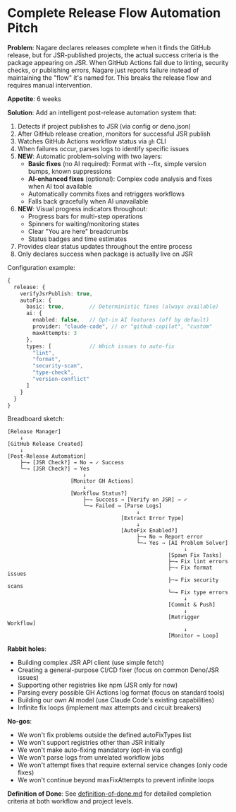 # Complete Release Flow Automation Pitch

**Problem**: Nagare declares releases complete when it finds the GitHub release, but for
JSR-published projects, the actual success criteria is the package appearing on JSR. When GitHub
Actions fail due to linting, security checks, or publishing errors, Nagare just reports failure
instead of maintaining the "flow" it's named for. This breaks the release flow and requires manual
intervention.

**Appetite**: 6 weeks

**Solution**: Add an intelligent post-release automation system that:

1. Detects if project publishes to JSR (via config or deno.json)
2. After GitHub release creation, monitors for successful JSR publish
3. Watches GitHub Actions workflow status via `gh` CLI
4. When failures occur, parses logs to identify specific issues
5. **NEW**: Automatic problem-solving with two layers:
   - **Basic fixes** (no AI required): Format with --fix, simple version bumps, known suppressions
   - **AI-enhanced fixes** (optional): Complex code analysis and fixes when AI tool available
   - Automatically commits fixes and retriggers workflows
   - Falls back gracefully when AI unavailable
6. **NEW**: Visual progress indicators throughout:
   - Progress bars for multi-step operations
   - Spinners for waiting/monitoring states
   - Clear "You are here" breadcrumbs
   - Status badges and time estimates
7. Provides clear status updates throughout the entire process
8. Only declares success when package is actually live on JSR

Configuration example:

```typescript
{
  release: {
    verifyJsrPublish: true,
    autoFix: {
      basic: true,        // Deterministic fixes (always available)
      ai: {
        enabled: false,   // Opt-in AI features (off by default)
        provider: "claude-code", // or "github-copilot", "custom"
        maxAttempts: 3
      },
      types: [            // Which issues to auto-fix
        "lint",
        "format", 
        "security-scan",
        "type-check",
        "version-conflict"
      ]
    }
  }
}
```

Breadboard sketch:

```
[Release Manager] 
    ↓
[GitHub Release Created] 
    ↓
[Post-Release Automation]
    ├─→ [JSR Check?] → No → ✓ Success
    └─→ [JSR Check?] → Yes 
                        ↓
                    [Monitor GH Actions]
                        ↓
                    [Workflow Status?]
                        ├─→ Success → [Verify on JSR] → ✓
                        └─→ Failed → [Parse Logs]
                                         ↓
                                    [Extract Error Type]
                                         ↓
                                    [AutoFix Enabled?]
                                         ├─→ No → Report error
                                         └─→ Yes → [AI Problem Solver]
                                                        ↓
                                                   [Spawn Fix Tasks]
                                                   ├─→ Fix lint errors
                                                   ├─→ Fix format issues
                                                   ├─→ Fix security scans
                                                   └─→ Fix type errors
                                                        ↓
                                                   [Commit & Push]
                                                        ↓
                                                   [Retrigger Workflow]
                                                        ↓
                                                   [Monitor → Loop]
```

**Rabbit holes**:

- Building complex JSR API client (use simple fetch)
- Creating a general-purpose CI/CD fixer (focus on common Deno/JSR issues)
- Supporting other registries like npm (JSR only for now)
- Parsing every possible GH Actions log format (focus on standard tools)
- Building our own AI model (use Claude Code's existing capabilities)
- Infinite fix loops (implement max attempts and circuit breakers)

**No-gos**:

- We won't fix problems outside the defined autoFixTypes list
- We won't support registries other than JSR initially
- We won't make auto-fixing mandatory (opt-in via config)
- We won't parse logs from unrelated workflow jobs
- We won't attempt fixes that require external service changes (only code fixes)
- We won't continue beyond maxFixAttempts to prevent infinite loops

**Definition of Done**: See [definition-of-done.md](./definition-of-done.md) for detailed completion
criteria at both workflow and project levels.
